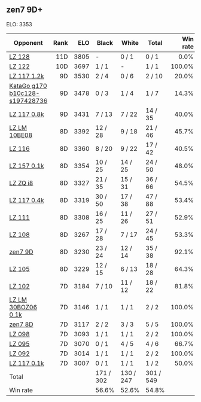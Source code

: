 ## zen7 9D+ ##

ELO: 3353

Opponent | Rank | ELO | Black | White | Total | Win rate
---------|-----:|----:|-------|-------|-------|-------:
[LZ 128](LZ%20128.md) | 11D | 3805 | - | 0 / 1 | 0 / 1 | 0.0%
[LZ 122](LZ%20122.md) | 10D | 3697 | 1 / 1 | - | 1 / 1 | 100.0%
[LZ 117 1.2k](LZ%20117%201.2k.md) | 9D | 3530 | 2 / 4 | 0 / 6 | 2 / 10 | 20.0%
[KataGo g170 b10c128-s197428736](KataGo%20g170%20b10c128-s197428736.md) | 9D | 3478 | 0 / 3 | 1 / 4 | 1 / 7 | 14.3%
[LZ 117 0.8k](LZ%20117%200.8k.md) | 9D | 3431 | 7 / 13 | 7 / 22 | 14 / 35 | 40.0%
[LZ LM 10BE08](LZ%20LM%2010BE08.md) | 8D | 3392 | 12 / 28 | 9 / 18 | 21 / 46 | 45.7%
[LZ 116](LZ%20116.md) | 8D | 3360 | 8 / 20 | 9 / 22 | 17 / 42 | 40.5%
[LZ 157 0.1k](LZ%20157%200.1k.md) | 8D | 3354 | 10 / 25 | 14 / 25 | 24 / 50 | 48.0%
[LZ ZQ i8](LZ%20ZQ%20i8.md) | 8D | 3327 | 21 / 35 | 15 / 31 | 36 / 66 | 54.5%
[LZ 117 0.4k](LZ%20117%200.4k.md) | 8D | 3319 | 30 / 50 | 17 / 38 | 47 / 88 | 53.4%
[LZ 111](LZ%20111.md) | 8D | 3308 | 16 / 25 | 11 / 26 | 27 / 51 | 52.9%
[LZ 108](LZ%20108.md) | 8D | 3267 | 17 / 28 | 7 / 17 | 24 / 45 | 53.3%
[zen7 9D](zen7%209D.md) | 8D | 3230 | 23 / 24 | 12 / 14 | 35 / 38 | 92.1%
[LZ 105](LZ%20105.md) | 8D | 3229 | 12 / 15 | 6 / 13 | 18 / 28 | 64.3%
[LZ 102](LZ%20102.md) | 7D | 3184 | 7 / 10 | 11 / 12 | 18 / 22 | 81.8%
[LZ LM 30BOZ06 0.1k](LZ%20LM%2030BOZ06%200.1k.md) | 7D | 3146 | 1 / 1 | 1 / 1 | 2 / 2 | 100.0%
[zen7 8D](zen7%208D.md) | 7D | 3117 | 2 / 2 | 3 / 3 | 5 / 5 | 100.0%
[LZ 098](LZ%20098.md) | 7D | 3093 | 1 / 1 | 1 / 1 | 2 / 2 | 100.0%
[LZ 095](LZ%20095.md) | 7D | 3070 | 0 / 1 | 4 / 5 | 4 / 6 | 66.7%
[LZ 092](LZ%20092.md) | 7D | 3014 | 1 / 1 | 1 / 1 | 2 / 2 | 100.0%
[LZ 117 0.1k](LZ%20117%200.1k.md) | 7D | 3007 | 0 / 1 | 1 / 1 | 1 / 2 | 50.0%
Total | | | 171 / 302 | 130 / 247 | 301 / 549 | 
Win rate| | | 56.6% | 52.6% | 54.8% | 

